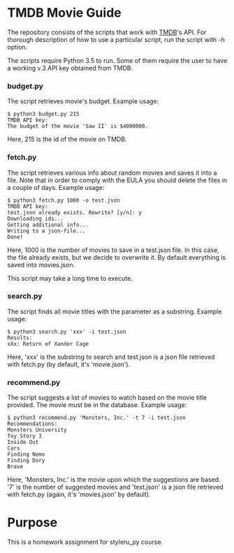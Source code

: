 # TMDB Movie Guide
The repository consists of the scripts that work with [TMDB](https://www.themoviedb.org/)'s API. For thorough description of how to use a particular script, run the script with -h option.

The scripts require Python 3.5 to run. Some of them require the user to have a working v.3 API key obtained from TMDB.
### budget.py
The script retrieves movie's budget. Example usage:
```#!bash
$ python3 budget.py 215
TMDB API key:
The budget of the movie 'Saw II' is $4000000.
```
Here, 215 is the id of the movie on TMDB. 
### fetch.py
The script retrieves various info about random movies and saves it into a file. Note that in order to comply with the EULA you should delete the files in a couple of days. 
Example usage:
```#!bash
$ python3 fetch.py 1000 -o test.json
TMDB API key:
test.json already exists. Rewrite? [y/n]: y
Downloading ids...
Getting additional info...
Writing to a json-file...
Done!
```
Here, 1000 is the number of movies to save in a test.json file. In this case, the file already exists, but we decide to overwrite it. By default everything is saved into movies.json.

This script may take a long time to execute.
### search.py
The script finds all movie titles with the parameter as a substring. 
Example usage:
```#!bash
$ python3 search.py 'xxx' -i test.json
Results:
xXx: Return of Xander Cage
```
Here, 'xxx' is the substring to search and test.json is a json file retrieved with fetch.py (by default, it's 'movie.json').
### recommend.py
The script suggests a list of movies to watch based on the movie title provided. The movie must be in the database.
Example usage:
```#!bash
$ python3 recommend.py 'Monsters, Inc.' -t 7 -i test.json
Recommendations:
Monsters University
Toy Story 3
Inside Out
Cars
Finding Nemo
Finding Dory
Brave
```
Here, 'Monsters, Inc.' is the movie upon which the suggestions are based. '7' is the number of suggested movies and 'test.json' is a json file retrieved with fetch.py (again, it's 'movies.json' by default).
# Purpose
This is a homework assignment for styleru_py course.
